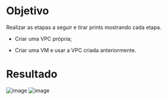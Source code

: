 # Objetivo

Realizar as etapas a seguir e tirar prints mostrando cada etapa.

- Criar uma VPC própria;

- Criar uma VM e usar a VPC criada anteriormente.

# Resultado
![image](https://github.com/user-attachments/assets/23767442-5722-470d-9d59-299e56617b73)
![image](https://github.com/user-attachments/assets/94ba9d81-f597-4fe3-bb36-d2c94bb63af8)
